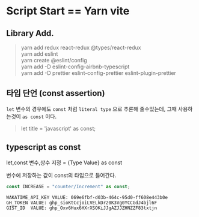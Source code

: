 # Script Start == Yarn vite

## Library Add.
> yarn add redux react-redux @types/react-redux <br>
> yarn add eslint <br>
> yarn create @eslint/config <br>
> yarn add -D eslint-config-airbnb-typescript <br>
> yarn add -D prettier eslint-config-prettier eslint-plugin-prettier <br>

## 타입 단언 (const assertion)
`let` 변수의 경우에도 `const` 처럼 `literal type` 으로 추론해 줄수있는데, 그때 사용하는것이 `as const` 이다.

> let title = 'javascript' as const;


## typescript as const 
let,const 변수,상수 지정 = {Type Value} as const

변수에 저장하는 값이 const의 타입으로 들어간다.

```typescript
const INCREASE = "counter/Increment" as const;
```


```javscript
WAKATIME_API_KEY VALUE: 069e6fbf-d03b-464c-95d0-ff608e443b0e
GH_TOKEN VALUE: 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
GIST_ID  VALUE: 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
```